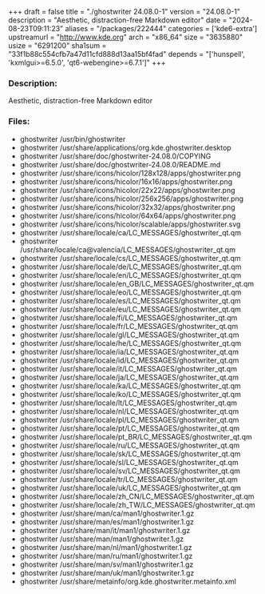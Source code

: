 +++
draft = false
title = "./ghostwriter 24.08.0-1"
version = "24.08.0-1"
description = "Aesthetic, distraction-free Markdown editor"
date = "2024-08-23T09:11:23"
aliases = "/packages/222444"
categories = ['kde6-extra']
upstreamurl = "http://www.kde.org"
arch = "x86_64"
size = "3635880"
usize = "6291200"
sha1sum = "33f1b88c554cfb7a47d11cfd888d13aa15bf4fad"
depends = "['hunspell', 'kxmlgui>=6.5.0', 'qt6-webengine>=6.7.1']"
+++
### Description: 
Aesthetic, distraction-free Markdown editor

### Files: 
* ghostwriter /usr/bin/ghostwriter
* ghostwriter /usr/share/applications/org.kde.ghostwriter.desktop
* ghostwriter /usr/share/doc/ghostwriter-24.08.0/COPYING
* ghostwriter /usr/share/doc/ghostwriter-24.08.0/README.md
* ghostwriter /usr/share/icons/hicolor/128x128/apps/ghostwriter.png
* ghostwriter /usr/share/icons/hicolor/16x16/apps/ghostwriter.png
* ghostwriter /usr/share/icons/hicolor/22x22/apps/ghostwriter.png
* ghostwriter /usr/share/icons/hicolor/256x256/apps/ghostwriter.png
* ghostwriter /usr/share/icons/hicolor/32x32/apps/ghostwriter.png
* ghostwriter /usr/share/icons/hicolor/64x64/apps/ghostwriter.png
* ghostwriter /usr/share/icons/hicolor/scalable/apps/ghostwriter.svg
* ghostwriter /usr/share/locale/ca/LC_MESSAGES/ghostwriter_qt.qm
* ghostwriter /usr/share/locale/ca@valencia/LC_MESSAGES/ghostwriter_qt.qm
* ghostwriter /usr/share/locale/cs/LC_MESSAGES/ghostwriter_qt.qm
* ghostwriter /usr/share/locale/de/LC_MESSAGES/ghostwriter_qt.qm
* ghostwriter /usr/share/locale/en/LC_MESSAGES/ghostwriter_qt.qm
* ghostwriter /usr/share/locale/en_GB/LC_MESSAGES/ghostwriter_qt.qm
* ghostwriter /usr/share/locale/eo/LC_MESSAGES/ghostwriter_qt.qm
* ghostwriter /usr/share/locale/es/LC_MESSAGES/ghostwriter_qt.qm
* ghostwriter /usr/share/locale/eu/LC_MESSAGES/ghostwriter_qt.qm
* ghostwriter /usr/share/locale/fi/LC_MESSAGES/ghostwriter_qt.qm
* ghostwriter /usr/share/locale/fr/LC_MESSAGES/ghostwriter_qt.qm
* ghostwriter /usr/share/locale/gl/LC_MESSAGES/ghostwriter_qt.qm
* ghostwriter /usr/share/locale/he/LC_MESSAGES/ghostwriter_qt.qm
* ghostwriter /usr/share/locale/ia/LC_MESSAGES/ghostwriter_qt.qm
* ghostwriter /usr/share/locale/id/LC_MESSAGES/ghostwriter_qt.qm
* ghostwriter /usr/share/locale/it/LC_MESSAGES/ghostwriter_qt.qm
* ghostwriter /usr/share/locale/ja/LC_MESSAGES/ghostwriter_qt.qm
* ghostwriter /usr/share/locale/ka/LC_MESSAGES/ghostwriter_qt.qm
* ghostwriter /usr/share/locale/ko/LC_MESSAGES/ghostwriter_qt.qm
* ghostwriter /usr/share/locale/lt/LC_MESSAGES/ghostwriter_qt.qm
* ghostwriter /usr/share/locale/nl/LC_MESSAGES/ghostwriter_qt.qm
* ghostwriter /usr/share/locale/pl/LC_MESSAGES/ghostwriter_qt.qm
* ghostwriter /usr/share/locale/pt/LC_MESSAGES/ghostwriter_qt.qm
* ghostwriter /usr/share/locale/pt_BR/LC_MESSAGES/ghostwriter_qt.qm
* ghostwriter /usr/share/locale/ru/LC_MESSAGES/ghostwriter_qt.qm
* ghostwriter /usr/share/locale/sk/LC_MESSAGES/ghostwriter_qt.qm
* ghostwriter /usr/share/locale/sl/LC_MESSAGES/ghostwriter_qt.qm
* ghostwriter /usr/share/locale/sv/LC_MESSAGES/ghostwriter_qt.qm
* ghostwriter /usr/share/locale/tr/LC_MESSAGES/ghostwriter_qt.qm
* ghostwriter /usr/share/locale/uk/LC_MESSAGES/ghostwriter_qt.qm
* ghostwriter /usr/share/locale/zh_CN/LC_MESSAGES/ghostwriter_qt.qm
* ghostwriter /usr/share/locale/zh_TW/LC_MESSAGES/ghostwriter_qt.qm
* ghostwriter /usr/share/man/ca/man1/ghostwriter.1.gz
* ghostwriter /usr/share/man/es/man1/ghostwriter.1.gz
* ghostwriter /usr/share/man/it/man1/ghostwriter.1.gz
* ghostwriter /usr/share/man/man1/ghostwriter.1.gz
* ghostwriter /usr/share/man/nl/man1/ghostwriter.1.gz
* ghostwriter /usr/share/man/ru/man1/ghostwriter.1.gz
* ghostwriter /usr/share/man/sv/man1/ghostwriter.1.gz
* ghostwriter /usr/share/man/uk/man1/ghostwriter.1.gz
* ghostwriter /usr/share/metainfo/org.kde.ghostwriter.metainfo.xml
